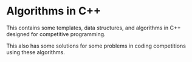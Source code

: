 # Algorithms in C++

This contains some templates, data structures, and algorithms in C++ designed for competitive programming.

This also has some solutions for some problems in coding competitions using these algorithms.